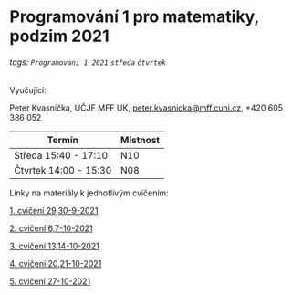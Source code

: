 # Programování 1 pro matematiky, podzim 2021

###### tags: `Programovani 1 2021` `středa` `čtvrtek`

Vyučující:

Peter Kvasnička, ÚČJF MFF UK, peter.kvasnicka@mff.cuni.cz, +420 605 386 052



| Termín | Místnost |
| -------- | -------- | 
| Středa 15:40 - 17:10 | N10 | 
| Čtvrtek 14:00 - 15:30 | N08 |




Linky na materiály k jednotlivým cvičením:

[1. cvičení 29,30-9-2021](https://github.com/PKvasnick/Programovani-1/blob/a3652e3d48bc029ee61ae590ea091ea0dace8666/lecture_notes/cviceni_1_2021-09-29.md)

[2. cvičení 6,7-10-2021](https://github.com/PKvasnick/Programovani-1/blob/e51a60af4efad2a55d6353c6c6b52e06df819367/lecture_notes/cviceni_2_2021-10-06.md)

[3. cvičení 13,14-10-2021](https://github.com/PKvasnick/Programovani-1/blob/main/lecture_notes/cviceni_3_2021-10-13.md)

[4. cvičení 20,21-10-2021](https://github.com/PKvasnick/Programovani-1/blob/main/lecture_notes/cviceni_4_2021-10-20.md)

[5. cvičení 27-10-2021](https://github.com/PKvasnick/Programovani-1/blob/main/lecture_notes/cviceni_5_2021-10-27.md)

